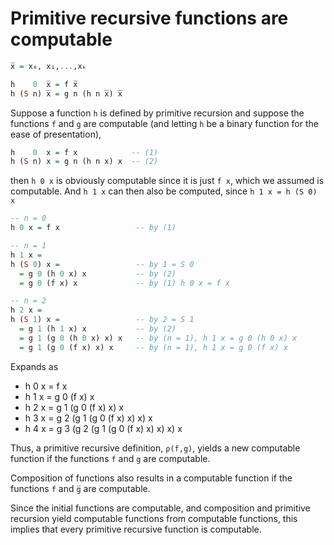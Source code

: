 # Primitive recursive functions are computable

```hs
x̅ = x₀, x₁,...,xₖ

h    0  x̅ = f x̅
h (S n) x̅ = g n (h n x̅) x̅
```

Suppose a function `h` is defined by primitive recursion and suppose the functions `f` and `g` are computable (and letting `h` be a binary function for the ease of presentation),

```hs
h    0  x = f x            -- (1)
h (S n) x = g n (h n x) x  -- (2)
```

then `h 0 x` is obviously computable since it is just `f x`, which we assumed is computable. And `h 1 x` can then also be computed, since `h 1 x = h (S 0) x`

```hs
-- n = 0
h 0 x = f x                 -- by (1)

-- n = 1
h 1 x =
h (S 0) x =                 -- by 1 = S 0
  = g 0 (h 0 x) x           -- by (2)
  = g 0 (f x) x             -- by (1) h 0 x = f x

-- n = 2
h 2 x =
h (S 1) x =                 -- by 2 = S 1
  = g 1 (h 1 x) x           -- by (2)
  = g 1 (g 0 (h 0 x) x) x   -- by (n = 1), h 1 x = g 0 (h 0 x) x
  = g 1 (g 0 (f x) x) x     -- by (n = 1), h 1 x = g 0 (f x) x
```

Expands as
- h 0 x =                     f x
- h 1 x =                g 0 (f x) x
- h 2 x =           g 1 (g 0 (f x) x) x
- h 3 x =      g 2 (g 1 (g 0 (f x) x) x) x
- h 4 x = g 3 (g 2 (g 1 (g 0 (f x) x) x) x) x


Thus, a primitive recursive definition, `ρ(f,g)`, yields a new computable function if the functions `f` and `g` are computable.

Composition of functions also results in a computable function if the functions `f` and `g̅` are computable.

Since the initial functions are computable, and composition and primitive recursion yield computable functions from computable functions, this implies that every primitive recursive function is computable.
